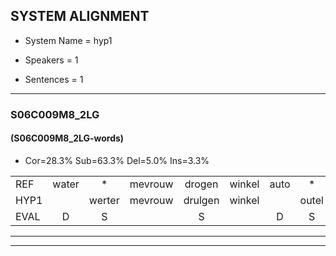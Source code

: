 
## SYSTEM ALIGNMENT

- System Name = hyp1

- Speakers = 1

- Sentences = 1

---

### S06C009M8_2LG

#### (S06C009M8_2LG-words)

- Cor=28.3%	Sub=63.3%	Del=5.0%	Ins=3.3%

|  |  |  |  |  |  |  |  |  |  |  |  |  |  |  |  |  |  |  |  |  |  |  |  |  |  |  |  |  |  |  |  |  |  |  |  |  |  |  |  |  |  |  |  |  |  |  |  |  |  |  |  |  |  |  |  |  |  |  |  |  |
|:--- |:---:|:---:|:---:|:---:|:---:|:---:|:---:|:---:|:---:|:---:|:---:|:---:|:---:|:---:|:---:|:---:|:---:|:---:|:---:|:---:|:---:|:---:|:---:|:---:|:---:|:---:|:---:|:---:|:---:|:---:|:---:|:---:|:---:|:---:|:---:|:---:|:---:|:---:|:---:|:---:|:---:|:---:|:---:|:---:|:---:|:---:|:---:|:---:|:---:|:---:|:---:|:---:|:---:|:---:|:---:|:---:|:---:|:---:|:---:|:---:|
| REF | water | * | mevrouw | drogen | winkel | auto | * | schouders | verhaal | koning | * | * | * | moeilijk | speelplaats | drinken | * | hoofdpijn | regen | vliegtuig | * | stoppen | opnieuw | gooien | sneeuwen | moeder |  |  | liedje | potlood | fietsbel | vinger | dichtbij | meisje | * | *t | * | * | * | * | chauffeur | * | * | muziek | waarom | * | scheuren | lawaai | zwemmen | vuurwerk | * | appel | * | cola | kussen | eerste | circus | kleuren | voetbal | vlinder |
| HYP1 |  | werter | mevrouw | drulgen | winkel |  | outel | s | schouderst | verel | cuin | con | moei | lek | speelplat | drinken |  | hoofdpijn | rezen | liestuig | spor | stoppen | opnieuw | gooien | sneeuwen | moeder | lije | pot | loot | viet | wel | vin | ser | deris | bij | meser | schl | mm | scha | aou | ve | er | galver | muziek | waarom | schoea | scheuren | lavw | vm | vuurwerk | uh | oppel | kul | ole | kussen | eerste | ifokus | kleuren | voetwouw | vlinder |
| EVAL | D | S |  | S |  | D | S | S | S | S | S | S | S | S | S |  | D |  | S | S | S |  |  |  |  |  | I | I | S | S | S | S | S | S | S | S | S | S | S | S | S | S | S |  |  | S |  | S | S |  | S | S | S | S |  |  | S |  | S |  |
---

---
